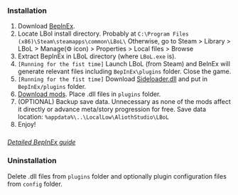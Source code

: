 
### Installation


1. Download [BepInEx](https://github.com/BepInEx/BepInEx/releases/download/v5.4.21/BepInEx_x64_5.4.21.0.zip).
2. Locate LBol install directory. Probably at `C:\Program Files (x86)\Steam\steamapps\common\LBoL\` Otherwise, go to Steam > Library > LBoL > Manage(:gear: icon) > Properties > Local files > Browse
3. Extract BepInEx in LBoL directory (where `LBoL.exe` is).
4. `[Running for the fist time]` Launch LBoL (from Steam) and BeInEx will generate relevant files including `BepInEx\plugins` folder. Close the game.
5. `[Running for the fist time]` Download [Sideloader.dll](https://github.com/Neoshrimp/LBoL-Entity-Sideloader/blob/master/src/LBoL-Entity-Sideloader/LBoL-Entity-Sideloader.dll) and put in `BepInEx/plugins` folder.
6. [Download mods](https://github.com/Neoshrimp/LBoL-Entity-Sideloader#the-mods). Place .dll files in `plugins` folder.
7. (OPTIONAL) Backup save data. Unnecessary as none of the mods affect it directly or advance meta/story progression for free. Save data location: `%appdata%\..\LocalLow\AliothStudio\LBoL`
8. Enjoy!

### 
[*Detailed BepInEx guide*](https://docs.bepinex.dev/master/articles/user_guide/installation/unity_mono.html) 

### Uninstallation
Delete .dll files from `plugins` folder and optionally plugin configuration files from `config` folder.